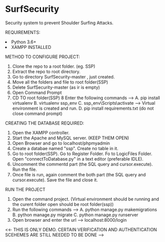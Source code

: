 # SurfSecurity
Security system to prevent Shoulder Surfing Attacks.

REQUIREMENTS:
<li> Python 3.6+ </li>
<li> XAMPP INSTALLED </li>

METHOD TO CONFIGURE PROJECT:
1. Clone the repo to a root folder. (eg. SSP)
2. Extract the repo to root directory.
3. Go to directory SurfSecurity-master , just created.
4. Move all the folders and file to root folder(SSP)
5. Delete SurfSecurity-master (as ir is empty)
6. Open Command Prompt
7. CD TO root folder(SSP)
8 Enter the following commands -->
  A. pip install virtualenv
  B. virtualenv ssp_env
  C. ssp_env\Scripts\activate
--> Virtual environment is created and run.
  D. pip install requirements.txt
(do not close command prompt)

CREATING THE DATABASE REQUIRED:
1. Open the XAMPP controller.
2. Start the Apache and MySQL server. (KEEP THEM OPEN)
3. Open Browser and go to localhost/phpmyadmin
4. Create a databae named "ssp". Create no table in it.
5. Go to root folder(SSP). Go to Register Folder. Fo to LogicFiles Folder. Open "connectToDatabase.py" in a text editor (preferable IDLE).
6. Uncomment the commentd part (the SQL query and cursor.execute). Run the file.
7. Once file is run, again comment the both part (the SQL query and cursor.execute). Save the file and close it.

RUN THE PROJECT
1. Open the command project. (Virtual environment should be running and the curent folder open should be root folder(ssp))
2. Run the following commands -->
  A. python manage.py makemigrations
  B. python manage.py migrate
  C. python manage.py runserver
3. Open browser and enter the url --> localhost:8000/login

<<- THIS IS ONLY DEMO. CERTAIN VERIFICATION AND AUTHENTICATION SCEHEMES ARE STILL NEEDED TO BE DONE -->
 
